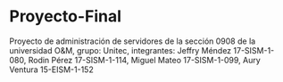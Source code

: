 # Proyecto-Final
Proyecto de administración de servidores de la sección 0908 de la universidad O&amp;M, grupo: Unitec, integrantes: Jeffry Méndez 17-SISM-1-080, Rodin Pérez 17-SISM-1-114, Miguel Mateo 17-SISM-1-099, Aury Ventura 15-EISM-1-152 
